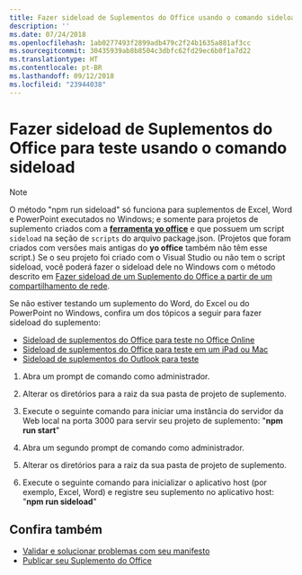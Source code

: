 ```yaml
---
title: Fazer sideload de Suplementos do Office usando o comando sideload
description: ''
ms.date: 07/24/2018
ms.openlocfilehash: 1ab0277493f2899adb479c2f24b1635a881af3cc
ms.sourcegitcommit: 30435939ab8b8504c3dbfc62fd29ec6b0f1a7d22
ms.translationtype: HT
ms.contentlocale: pt-BR
ms.lasthandoff: 09/12/2018
ms.locfileid: "23944038"
---
```

# <a name="sideload-office-add-ins-for-testing-using-the-sideload-command"></a>Fazer sideload de Suplementos do Office para teste usando o **comando sideload**
 >[!NOTE]
>O método "npm run sideload" só funciona para suplementos de Excel, Word e PowerPoint executados no Windows; e somente para projetos de suplemento criados com a [**ferramenta yo office**](https://github.com/OfficeDev/generator-office) e que possuem um script `sideload` na seção de `scripts` do arquivo package.json. (Projetos que foram criados com versões mais antigas do **yo office** também não têm esse script.) Se o seu projeto foi criado com o Visual Studio ou não tem o script sideload, você poderá fazer o sideload dele no Windows com o método descrito em [Fazer sideload de um Suplemento do Office a partir de um compartilhamento de rede](create-a-network-shared-folder-catalog-for-task-pane-and-content-add-ins.md).
>
> Se não estiver testando um suplemento do Word, do Excel ou do PowerPoint no Windows, confira um dos tópicos a seguir para fazer sideload do suplemento:
> 
> - [Sideload de suplementos do Office para teste no Office Online](sideload-office-add-ins-for-testing.md)
> - [Sideload de suplementos do Office para teste em um iPad ou Mac](sideload-an-office-add-in-on-ipad-and-mac.md)
> - [Sideload de suplementos do Outlook para teste](https://docs.microsoft.com/outlook/add-ins/sideload-outlook-add-ins-for-testing)

1. Abra um prompt de comando como administrador.

2. Alterar os diretórios para a raiz da sua pasta de projeto de suplemento.

3. Execute o seguinte comando para iniciar uma instância do servidor da Web local na porta 3000 para servir seu projeto de suplemento: "**npm run start**"

4. Abra um segundo prompt de comando como administrador.

5. Alterar os diretórios para a raiz da sua pasta de projeto de suplemento.

6. Execute o seguinte comando para inicializar o aplicativo host (por exemplo, Excel, Word) e registre seu suplemento no aplicativo host: "**npm run sideload**"

## <a name="see-also"></a>Confira também

- [Validar e solucionar problemas com seu manifesto](troubleshoot-manifest.md)
- [Publicar seu Suplemento do Office](../publish/publish.md)